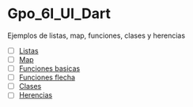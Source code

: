 # Gpo_6I_UI_Dart
Ejemplos de listas, map, funciones, clases y herencias 
- [ ] [Listas](https://dartpad.dartlang.org/0d35f2c5f5ab6649626d563014336dad)
- [ ] [Map](https://dartpad.dartlang.org/ff02bb24e3309021111e0e2ed98e75d7)
- [ ] [Funciones basicas](https://dartpad.dartlang.org/76640b4081ee090b22ac2b359f1c5411)
- [ ] [Funciones flecha](https://dartpad.dartlang.org/76640b4081ee090b22ac2b359f1c5411)
- [ ] [Clases](https://dartpad.dartlang.org/f6e48adb921337d877014cd525063a57) 
- [ ] [Herencias](https://dartpad.dartlang.org/f16c0534f68c4dc5b2426837c4b54fce)
